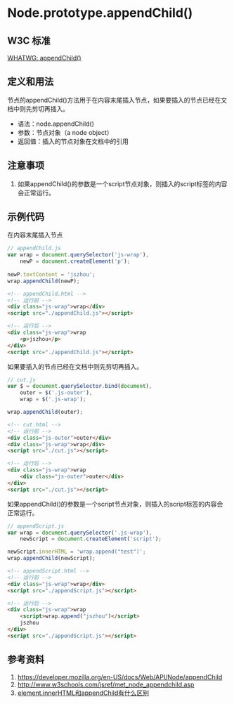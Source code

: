 # Node.prototype.appendChild()

## W3C 标准
[WHATWG: appendChild()](https://dom.spec.whatwg.org/#dom-node-appendchild)

## 定义和用法
节点的appendChild()方法用于在内容末尾插入节点，如果要插入的节点已经在文档中则先剪切再插入。

- 语法：node.appendChild()
- 参数：节点对象（a node object）
- 返回值：插入的节点对象在文档中的引用

## 注意事项
1. 如果appendChild()的参数是一个script节点对象，则插入的script标签的内容会正常运行。

## 示例代码
在内容末尾插入节点
```javascript
// appendChild.js
var wrap = document.querySelector('js-wrap'),
    newP = document.createElement('p');
    
newP.textContent = 'jszhou';
wrap.appendChild(newP);
```
```html
<!-- appendChild.html -->
<!-- 运行前 -->
<div class="js-wrap">wrap</div>
<script src="./appendChild.js"></script>

<!-- 运行后 -->
<div class="js-wrap">wrap
    <p>jszhou</p>
</div>
<script src="./appendChild.js"></script>
```
如果要插入的节点已经在文档中则先剪切再插入。
```javascript
// cut.js
var $ = document.querySelector.bind(document),
    outer = $('.js-outer'),
    wrap = $('.js-wrap');

wrap.appendChild(outer);
```
```html
<!-- cut.html -->
<!-- 运行前 -->
<div class="js-outer">outer</div>
<div class="js-wrap">wrap</div>
<script src="./cut.js"></script>

<!-- 运行后 -->
<div class="js-wrap">wrap
    <div class="js-outer">outer</div>
</div>
<script src="./cut.js"></script>
```

如果appendChild()的参数是一个script节点对象，则插入的script标签的内容会正常运行。
```javascript
// appendScript.js
var wrap = document.querySelector('.js-wrap'),
    newScript = document.createElement('script');

newScript.innerHTML = 'wrap.append("test")';
wrap.appendChild(newScript);
```
```html
<!-- appendScript.html -->
<!-- 运行前 -->
<div class="js-wrap">wrap</div>
<script src="./appendScript.js"></script>

<!-- 运行后 -->
<div class="js-wrap">wrap
    <script>wrap.append("jszhou")</script>
    jszhou
</div>
<script src="./appendScript.js"></script>
```

## 参考资料
1. https://developer.mozilla.org/en-US/docs/Web/API/Node/appendChild
2. http://www.w3schools.com/jsref/met_node_appendchild.asp
3. [element.innerHTML和appendChild有什么区别](https://segmentfault.com/q/1010000004693112)
